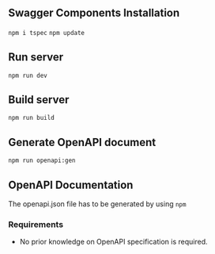 ## Swagger Components Installation
`npm i tspec`
`npm update`

## Run server
`npm run dev`

## Build server
`npm run build`

## Generate OpenAPI document
`npm run openapi:gen`

## OpenAPI Documentation
The openapi.json file has to be generated by using `npm`

### Requirements
- No prior knowledge on OpenAPI specification is required.